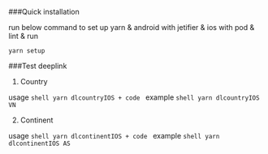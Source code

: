 ###Quick installation

run below command to set up yarn & android with jetifier & ios with pod & lint & run
```shell
yarn setup
```

###Test deeplink

1. Country

usage
    ```shell
    yarn dlcountryIOS + code
    ```
    example
    ```shell
    yarn dlcountryIOS VN
    ```

2. Continent

usage
    ```shell
    yarn dlcontinentIOS + code
    ```
   example
    ```shell
    yarn dlcontinentIOS AS
    ```

